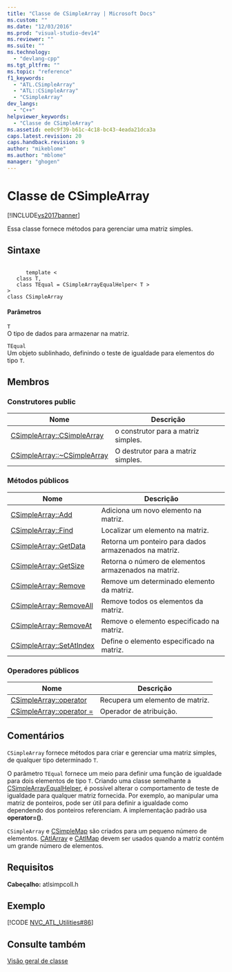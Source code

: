 ```yaml
---
title: "Classe de CSimpleArray | Microsoft Docs"
ms.custom: ""
ms.date: "12/03/2016"
ms.prod: "visual-studio-dev14"
ms.reviewer: ""
ms.suite: ""
ms.technology: 
  - "devlang-cpp"
ms.tgt_pltfrm: ""
ms.topic: "reference"
f1_keywords: 
  - "ATL.CSimpleArray"
  - "ATL::CSimpleArray"
  - "CSimpleArray"
dev_langs: 
  - "C++"
helpviewer_keywords: 
  - "Classe de CSimpleArray"
ms.assetid: ee0c9f39-b61c-4c18-bc43-4eada21dca3a
caps.latest.revision: 20
caps.handback.revision: 9
author: "mikeblome"
ms.author: "mblome"
manager: "ghogen"
---
```

# Classe de CSimpleArray
[!INCLUDE[vs2017banner](../../assembler/inline/includes/vs2017banner.md)]

Essa classe fornece métodos para gerenciar uma matriz simples.  
  
## Sintaxe  
  
```  
  
      template <  
   class T,  
   class TEqual = CSimpleArrayEqualHelper< T >  
>   
class CSimpleArray  
```  
  
#### Parâmetros  
 `T`  
 O tipo de dados para armazenar na matriz.  
  
 `TEqual`  
 Um objeto sublinhado, definindo o teste de igualdade para elementos do tipo `T`.  
  
## Membros  
  
### Construtores public  
  
|Nome|Descrição|  
|----------|---------------|  
|[CSimpleArray::CSimpleArray](../Topic/CSimpleArray::CSimpleArray.md)|o construtor para a matriz simples.|  
|[CSimpleArray::~CSimpleArray](../Topic/CSimpleArray::~CSimpleArray.md)|O destrutor para a matriz simples.|  
  
### Métodos públicos  
  
|Nome|Descrição|  
|----------|---------------|  
|[CSimpleArray::Add](../Topic/CSimpleArray::Add.md)|Adiciona um novo elemento na matriz.|  
|[CSimpleArray::Find](../Topic/CSimpleArray::Find.md)|Localizar um elemento na matriz.|  
|[CSimpleArray::GetData](../Topic/CSimpleArray::GetData.md)|Retorna um ponteiro para dados armazenados na matriz.|  
|[CSimpleArray::GetSize](../Topic/CSimpleArray::GetSize.md)|Retorna o número de elementos armazenados na matriz.|  
|[CSimpleArray::Remove](../Topic/CSimpleArray::Remove.md)|Remove um determinado elemento da matriz.|  
|[CSimpleArray::RemoveAll](../Topic/CSimpleArray::RemoveAll.md)|Remove todos os elementos da matriz.|  
|[CSimpleArray::RemoveAt](../Topic/CSimpleArray::RemoveAt.md)|Remove o elemento especificado na matriz.|  
|[CSimpleArray::SetAtIndex](../Topic/CSimpleArray::SetAtIndex.md)|Define o elemento especificado na matriz.|  
  
### Operadores públicos  
  
|Nome|Descrição|  
|----------|---------------|  
|[CSimpleArray::operator](../Topic/CSimpleArray::operator.md)|Recupera um elemento de matriz.|  
|[CSimpleArray::operator \=](../Topic/CSimpleArray::operator%20=.md)|Operador de atribuição.|  
  
## Comentários  
 `CSimpleArray` fornece métodos para criar e gerenciar uma matriz simples, de qualquer tipo determinado `T`.  
  
 O parâmetro `TEqual` fornece um meio para definir uma função de igualdade para dois elementos de tipo `T`.  Criando uma classe semelhante a [CSimpleArrayEqualHelper](../../atl/reference/csimplearrayequalhelper-class.md), é possível alterar o comportamento de teste de igualdade para qualquer matriz fornecida.  Por exemplo, ao manipular uma matriz de ponteiros, pode ser útil para definir a igualdade como dependendo dos ponteiros referenciam.  A implementação padrão usa **operator\=\(\)**.  
  
 `CSimpleArray` e [CSimpleMap](../../atl/reference/csimplemap-class.md) são criados para um pequeno número de elementos.  [CAtlArray](../../atl/reference/catlarray-class.md) e [CAtlMap](../../atl/reference/catlmap-class.md) devem ser usados quando a matriz contém um grande número de elementos.  
  
## Requisitos  
 **Cabeçalho:** atlsimpcoll.h  
  
## Exemplo  
 [!CODE [NVC_ATL_Utilities#86](../CodeSnippet/VS_Snippets_Cpp/NVC_ATL_Utilities#86)]  
  
## Consulte também  
 [Visão geral de classe](../../atl/atl-class-overview.md)